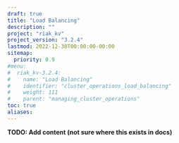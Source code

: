 ```yaml
---
draft: true
title: "Load Balancing"
description: ""
project: "riak_kv"
project_version: "3.2.4"
lastmod: 2022-12-30T00:00:00-00:00
sitemap:
  priority: 0.9
#menu:
#  riak_kv-3.2.4:
#    name: "Load Balancing"
#    identifier: "cluster_operations_load_balancing"
#    weight: 111
#    parent: "managing_cluster_operations"
toc: true
aliases:
---
```


**TODO: Add content (not sure where this exists in docs)**

